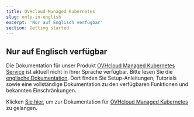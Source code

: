 ```yaml
---
title: OVHcloud Managed Kubernetes
slug: only-in-english
excerpt: 'Nur auf Englisch verfügbar'
section: Getting started
---
```


## Nur auf Englisch verfügbar

Die Dokumentation für unser Produkt [OVHcloud Managed Kubernetes Service](https://www.ovh.de/public-cloud/kubernetes/) ist aktuell nicht in Ihrer Sprache verfügbar. Bitte lesen Sie die [englische Dokumentation](https://docs.ovh.com/gb/en/kubernetes/).
Dort finden Sie Setup-Anleitungen, Tutorials sowie eine vollständige Dokumentation zu den verfügbaren Funktionen und bekannten Einschränkungen.

Klicken  [Sie hier](https://docs.ovh.com/gb/en/kubernetes/), um zur Dokumentation für [OVHcloud Managed Kubernetes](https://www.ovh.de/public-cloud/kubernetes/) zu gelangen.
